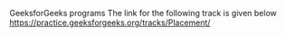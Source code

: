 GeeksforGeeks programs
The link for the following track is given below
https://practice.geeksforgeeks.org/tracks/Placement/
